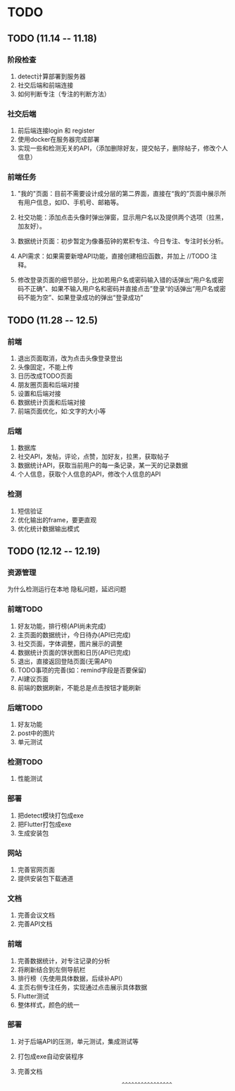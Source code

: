 # TODO

## TODO (11.14 -- 11.18)

### 阶段检查

1. detect计算部署到服务器
2. 社交后端和前端连接
3. 如何判断专注（专注的判断方法）

### 社交后端

1. 前后端连接login 和 register
2. 使用docker在服务器完成部署
3. 实现一些和检测无关的API，（添加删除好友，提交帖子，删除帖子，修改个人信息）

### 前端任务

1. "我的"页面：目前不需要设计成分层的第二界面，直接在“我的”页面中展示所有用户信息，如ID、手机号、邮箱等。

2. 社交功能：添加点击头像时弹出弹窗，显示用户名以及提供两个选项（拉黑，加友好）。

3. 数据统计页面：初步暂定为像番茄钟的累积专注、今日专注、专注时长分析。

4. API需求：如果需要新增API功能，直接创建相应函数，并加上 //TODO 注释。

5. 修改登录页面的细节部分，比如若用户名或密码输入错的话弹出“用户名或密码不正确”、如果不输入用户名和密码并直接点击”登录“的话弹出“用户名或密码不能为空”、如果登录成功的弹出“登录成功”

## TODO (11.28 -- 12.5)

### 前端

1. 退出页面取消，改为点击头像登录登出
2. 头像固定，不能上传
3. 日历改成TODO页面
4. 朋友圈页面和后端对接
5. 设置和后端对接
6. 数据统计页面和后端对接
7. 前端页面优化，如:文字的大小等


### 后端

1. 数据库
2. 社交API，发帖，评论，点赞，加好友，拉黑，获取帖子
3. 数据统计API，获取当前用户的每一条记录，某一天的记录数据
4. 个人信息，获取个人信息的API，修改个人信息的API

### 检测

1. 短信验证
2. 优化输出的frame，要更直观
3. 优化统计数据输出模式


## TODO (12.12 -- 12.19)

### 资源管理

为什么检测运行在本地
隐私问题，延迟问题

### 前端TODO

1. 好友功能，排行榜(API尚未完成)
2. 主页面的数据统计，今日待办(API已完成)
3. 社交页面，字体调整，图片展示的调整
4. 数据统计页面的饼状图和日历(API已完成)
5. 退出，直接返回登陆页面(无需API)
6. TODO事项的完善(如：remind字段是否要保留)
7. AI建议页面
8. 前端的数据刷新，不能总是点击按钮才能刷新

### 后端TODO

1. 好友功能
2. post中的图片
3. 单元测试

### 检测TODO

1. 性能测试

### 部署

1. 把detect模块打包成exe
2. 把Flutter打包成exe
3. 生成安装包

### 网站

1. 完善官网页面
2. 提供安装包下载通道

### 文档

1. 完善会议文档
2. 完善API文档


### 前端
1. 完善数据统计，对专注记录的分析
2. 将刷新结合到左侧导航栏
3. 排行榜（先使用具体数据，后续补API）
4. 主页右侧专注任务，实现通过点击展示具体数据
5. Flutter测试
6. 整体样式，颜色的统一


### 部署
1. 对于后端API的压测，单元测试，集成测试等
2. 打包成exe自动安装程序
3. 完善文档


                                        ^^^^^^^^^^^^^^^^